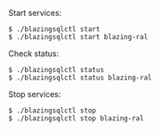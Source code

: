 Start services:
```
$ ./blazingsqlctl start
$ ./blazingsqlctl start blazing-ral
```

Check status:
```
$ ./blazingsqlctl status
$ ./blazingsqlctl status blazing-ral
```

Stop services:
```
$ ./blazingsqlctl stop
$ ./blazingsqlctl stop blazing-ral
```